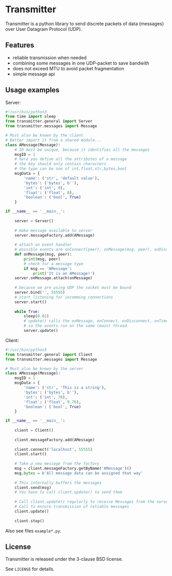 # Transmitter

Transmitter is a python library to send discrete packets of data (messages) over User Datagram Protocol (UDP).

## Features

* reliable transmission when needed
* combining some messages in one UDP-packet to save bandwith
* does not exceed MTU to avoid packet fragmentation
* simple message api

## Usage examples

Server:

```python
#!/usr/bin/python3
from time import sleep
from transmitter.general import Server
from transmitter.messages import Message

# Must also be known by the client
# Better import it from a shared module...
class AMessage(Message):
    # ID must be unique, because it identifies all the messages
    msgID = 1
    # here you define all the attributes of a message
    # the key should only contain characters
    # the type can be one of int,float,str,bytes,bool
    msgData = {
        'name': ('str', 'default value'),
        'bytes': ('bytes', b''),
        'int': ('int', 0),
        'float': ('float', 0),
        'boolean': ('bool', True)
    }

if __name__ == '__main__':
    
    server = Server()
    
    # make message available to server
    server.messageFactory.add(AMessage)
    
    # attach an event handler
    # possible events are onConnect(peer), onMessage(msg, peer), onDisconnect(peer), onTimeout(peer)
    def onMessage(msg, peer):
        print(msg, peer)
        # check for a message type
        if msg == 'AMessage':
            print('It is an AMessage!')
    server.onMessage.attach(onMessage)
    
    # because we are using UDP the socket must be bound
    server.bind('', 55555)
    # start listening for incomming connections
    server.start()
    
    while True:
        sleep(0.01)
        # update() calls the onMessage, onConnect, onDisconnect, onTimeout events on the server
        # so the events run on the same (main) thread
        server.update()
```

Client:

```python
#!/usr/bin/python3
from transmitter.general import Client
from transmitter.messages import Message

# Must also be known by the server
class AMessage(Message):
    msgID = 1
    msgData = {
        'name': ('str', 'This is a string'),
        'bytes': ('bytes', b''),
        'int': ('int', 78),
        'float': ('float', 9.76),
        'boolean': ('bool', True)
    }

if __name__ == '__main__':
    
    client = Client()
    
    client.messageFactory.add(AMessage)
    
    client.connect('localhost', 55555)
    client.start()
    
    # Take a new message from the factory
    msg = client.messageFactory.getByName('AMessage')()
    msg.bytes = b'All message data can be assigned that way'
    
    # This internally buffers the messages
    client.send(msg)
    # You have to call client.update() to send them
    
    # Call client.update() regularly to receive Messages from the server
    # Call to ensure transmission of reliable messages
    client.update()
    
    client.stop()
```

Also see files `example*.py`.

## License

Transmitter is released under the 3-clause BSD license.

See `LICENSE` for details.
